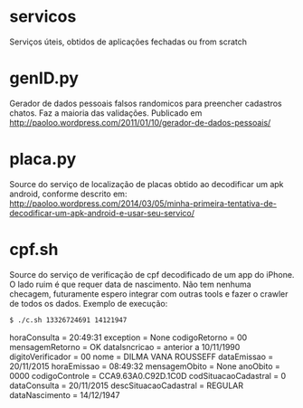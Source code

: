 # servicos
Serviços úteis, obtidos de aplicações fechadas ou from scratch

# genID.py
Gerador de dados pessoais falsos randomicos para preencher cadastros chatos. Faz a maioria das validações.
Publicado em http://paoloo.wordpress.com/2011/01/10/gerador-de-dados-pessoais/

# placa.py
Source do serviço de localização de placas obtido ao decodificar um apk android, conforme descrito em: http://paoloo.wordpress.com/2014/03/05/minha-primeira-tentativa-de-decodificar-um-apk-android-e-usar-seu-servico/

# cpf.sh
Source do serviço de verificação de cpf decodificado de um app do iPhone. O lado ruim é que requer data de nascimento. Não tem nenhuma checagem, futuramente espero integrar com outras tools e fazer o crawler de todos os dados.
Exemplo de execução:
```bash
$ ./c.sh 13326724691 14121947
```
horaConsulta = 20:49:31
exception = None
codigoRetorno = 00
mensagemRetorno = OK
dataIsncricao = anterior a 10/11/1990
digitoVerificador = 00
nome = DILMA VANA ROUSSEFF
dataEmissao = 20/11/2015
horaEmissao = 08:49:32
mensagemObito = None
anoObito = 0000
codigoControle = CCA9.63A0.C92D.1C0D
codSituacaoCadastral = 0
dataConsulta = 20/11/2015
descSituacaoCadastral = REGULAR
dataNascimento = 14/12/1947



